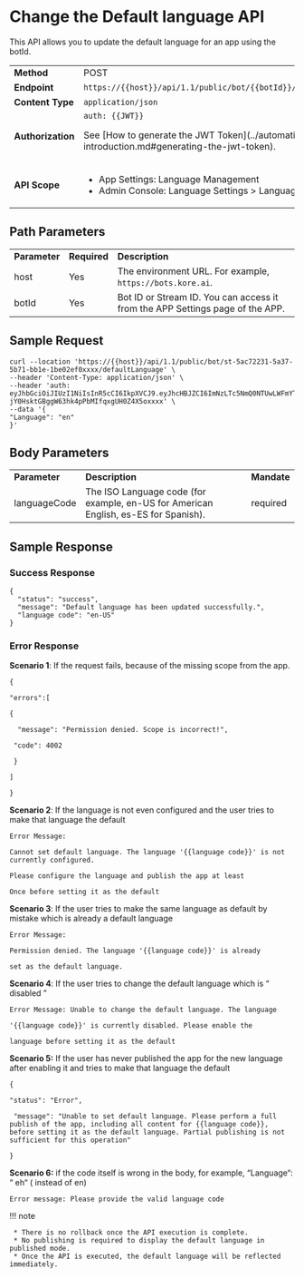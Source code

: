 # Change the Default language API

This API allows you to update the default language for an app using the botId.

<table>
  <tr>
   <td><strong>Method</strong>
   </td>
   <td>POST
   </td>
  </tr>
  <tr>
   <td><strong>Endpoint</strong>
   </td>
   <td><code>https://{{host}}/api/1.1/public/bot/{{botId}}/defaultLanguage</code>
   </td>
  </tr>
  <tr>
   <td><strong>Content Type</strong>
   </td>
   <td><code>application/json</code>
   </td>
  </tr>
  <tr>
   <td><strong>Authorization</strong>
   </td>
   <td><code>auth: {{JWT}}</code>
<p>
See [How to generate the JWT Token](../automation/api-introduction.md#generating-the-jwt-token).
   </td>
  </tr>
  <tr>
   <td><strong>API Scope</strong>
   </td>
   <td>
<ul>

<li>App Settings: Language Management

<li>Admin Console: Language Settings > Language Management
</li>
</ul>
   </td>
  </tr>
</table>

## Path Parameters


<table>
  <tr>
   <td><strong>Parameter</strong>
   </td>
   <td><strong>Required</strong>
   </td>
   <td><strong>Description</strong>
   </td>
  </tr>
  <tr>
   <td>host
   </td>
   <td>Yes
   </td>
   <td>The environment URL. For example, <code>https://bots.kore.ai</code>.
   </td>
  </tr>
  <tr>
   <td>botId
   </td>
   <td>Yes
   </td>
   <td>Bot ID or Stream ID. You can access it from the APP Settings page of the APP.
   </td>
  </tr>
</table>



## Sample Request

```
curl --location 'https://{{host}}/api/1.1/public/bot/st-5ac72231-5a37-5b71-bb1e-1be02ef0xxxx/defaultLanguage' \
--header 'Content-Type: application/json' \
--header 'auth: eyJhbGciOiJIUzI1NiIsInR5cCI6IkpXVCJ9.eyJhcHBJZCI6ImNzLTc5NmQ0NTUwLWFmYTItNWRlZS1hZGFhLTQ4NjhkMzJjNmRmYiJ9.y64D-jY0HsktGBggW63hk4pPbMIfqxgUH0Z4X5oxxxx' \
--data '{
"Language": "en"
}'
```

## Body Parameters


<table>
  <tr>
   <td><strong>Parameter</strong>
   </td>
   <td><strong>Description</strong>
   </td>
   <td><strong>Mandate</strong>
   </td>
  </tr>
  <tr>
   <td>languageCode
   </td>
   <td>The ISO Language code (for example, en-US for American English, es-ES for Spanish).
   </td>
   <td>required
   </td>
  </tr>
</table>



## Sample Response


### Success Response


```
{
  "status": "success",
  "message": "Default language has been updated successfully.",
  "language code": "en-US"
}
```


### Error Response

**Scenario 1**: If the request fails, because of the missing scope from the app.

```
{

"errors":[

{

  "message": "Permission denied. Scope is incorrect!",

 "code": 4002

 }

]

}
```

**Scenario 2**:  If the language is not even configured and the user tries to make that language the default


```
Error Message: 

Cannot set default language. The language '{{language code}}' is not currently configured.

Please configure the language and publish the app at least

Once before setting it as the default
```


**Scenario 3**: If the user tries to make the same language as default by mistake which is already a default language


```
Error Message: 

Permission denied. The language '{{language code}}' is already

set as the default language.
```


**Scenario 4**: If the user tries to change the default language which is “ disabled ”


```
Error Message: Unable to change the default language. The language

'{{language code}}' is currently disabled. Please enable the 

language before setting it as the default
```


**Scenario 5:**  If the user has never published the app for the new language after enabling it and tries to make that language the default


```
{

"status": "Error",

 "message": "Unable to set default language. Please perform a full publish of the app, including all content for {{language code}}, before setting it as the default language. Partial publishing is not sufficient for this operation"

}
```


**Scenario 6:** if the code itself is wrong in the body, for example, “Language“: “ eh“ ( instead of en)


```
Error message: Please provide the valid language code
```

!!! note

     * There is no rollback once the API execution is complete.
     * No publishing is required to display the default language in published mode.
     * Once the API is executed, the default language will be reflected immediately.




    




